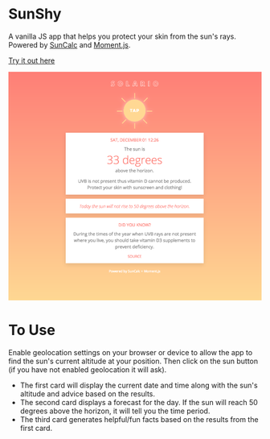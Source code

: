 # SunShy
A vanilla JS app that helps you protect your skin from the sun's rays. Powered by [SunCalc](https://github.com/mourner/suncalc) and [Moment.js](https://momentjs.com/).

[Try it out here](https://luccipaula.github.io/solario/)

![Solario Web](https://github.com/luccipaula/solario/blob/master/src/img/solario-tn.png)

# To Use
Enable geolocation settings on your browser or device to allow the app to find the sun's current altitude at your position. Then click on the sun button (if you have not enabled geolocation it will ask).

* The first card will display the current date and time along with the sun's altitude and advice based on the results.
* The second card displays a forecast for the day. If the sun will reach 50 degrees above the horizon, it will tell you the time period.
* The third card generates helpful/fun facts based on the results from the first card.
